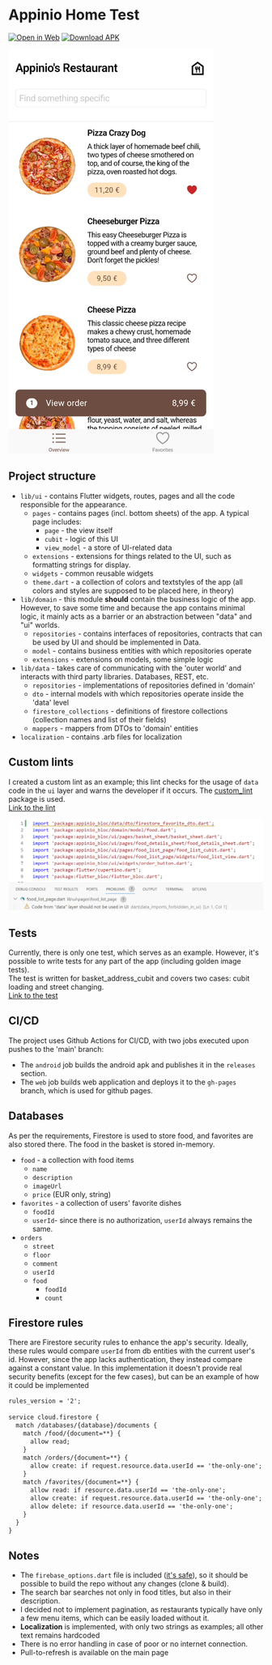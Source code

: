 # Appinio Home Test
[![Open in Web](https://img.shields.io/badge/Open_in_Web-gray?style=flat-square&logoColor=white&logo=googlechrome)](https://festelo.github.io/appinio-home-test/)
[![Download APK](https://img.shields.io/badge/Download_APK-gray?style=flat-square&logo=android)](https://github.com/festelo/appinio-home-test/releases)

![App screenshot](docs/images/screenshot.png)

## Project structure

* `lib/ui` - contains Flutter widgets, routes, pages and all the code responsible for the appearance.
  + `pages` - contains pages (incl. bottom sheets) of the app. A typical page includes:
    + `page` - the view itself
    + `cubit` - logic of this UI
    + `view_model` - a store of UI-related data
  + `extensions` - extensions for things related to the UI, such as formatting strings for display.
  + `widgets` - common reusable widgets
  + `theme.dart` - a collection of colors and textstyles of the app (all colors and styles are supposed to be placed here, in theory)
* `lib/domain` - this module **should** contain the business logic of the app. However, to save some time and because the app contains minimal logic, it mainly acts as a barrier or an abstraction  between "data" and "ui" worlds.
  + `repositories` - contains interfaces of repositories, contracts that can be used by UI and should be implemented in Data.
  + `model` - contains business entities with which repositories operate
  + `extensions` - extensions on models, some simple logic
* `lib/data` - takes care of communicating with the 'outer world' and interacts with third party libraries. Databases, REST, etc. 
  + `repositories` - implementations of repositories defined in 'domain'
  + `dto` - internal models with which repositories operate inside the 'data' level
  + `firestore_collections` - definitions of firestore collections (collection names and list of their fields)
  + `mappers` - mappers from DTOs to 'domain' entities
* `localization` - contains .arb files for localization

## Custom lints

I created a custom lint as an example; this lint checks for the usage of `data` code in the `ui` layer and warns the developer if it occurs. The [custom_lint](https://pub.dev/packages/custom_lint) package is used.  
[Link to the lint](tools/custom_lints/architecture_lints/lib/lints/ui_imports_lint.dart)  
  
![Lint screenshot](docs/images/data_in_ui_lint.png)
  


## Tests

Currently, there is only one test, which serves as an example. However, it's possible to write tests for any part of the app (including golden image tests).  
The test is written for basket_address_cubit and covers two cases: cubit loading and street changing.  
[Link to the test](test/ui/pages/basket_sheet/basket_address_page/basket_address_cubit_test.dart)  


## CI/CD

The project uses Github Actions for CI/CD, with two jobs executed upon pushes to the 'main' branch:

* The `android` job builds the android apk and publishes it in the `releases` section.
* The `web` job builds web application and deploys it to the `gh-pages` branch, which is used for github pages.

## Databases

As per the requirements, Firestore is used to store food, and favorites are also stored there. The food in the basket is stored in-memory.  

* `food` - a collection with food items
  + `name`
  + `description` 
  + `imageUrl`
  + `price` (EUR only, string)
* `favorites` - a collection of users' favorite dishes
  + `foodId`
  + `userId`- since there is no authorization, `userId` always remains the same.
* `orders`
  + `street`
  + `floor`
  + `comment`
  + `userId`
  + `food`
    + `foodId`
    + `count`

## Firestore rules

There are Firestore security rules to enhance the app's security. Ideally, these rules would compare `userId` from db entities with the current user's id. However, since the app lacks authentication, they instead compare against a constant value. In this implementation it doesn't provide real security benefits (except for the few cases), but can be an example of how it could be implemented

```
rules_version = '2';

service cloud.firestore {
  match /databases/{database}/documents {
    match /food/{document=**} {
      allow read;
    }
    match /orders/{document=**} {
      allow create: if request.resource.data.userId == 'the-only-one';
    }
    match /favorites/{document=**} {
      allow read: if resource.data.userId == 'the-only-one';
      allow create: if request.resource.data.userId == 'the-only-one';
      allow delete: if resource.data.userId == 'the-only-one';
    }
  }
}
```

## Notes

* The `firebase_options.dart` file is included ([it's safe](https://firebase.google.com/docs/projects/api-keys#api-keys-for-firebase-are-different)), so it should be possible to build the repo without any changes (clone & build).
* The search bar searches not only in food titles, but also in their description.
* I decided not to implement pagination, as restaurants typically have only a few menu items, which can be easily loaded without it.
* **Localization** is implemented, with only two strings as examples; all other text remains hardcoded
* There is no error handling in case of poor or no internet connection.
* Pull-to-refresh is available on the main page